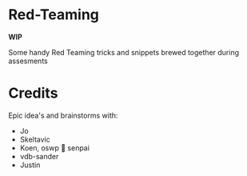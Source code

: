 # Red-Teaming
__WIP__

Some handy Red Teaming tricks and snippets brewed together during assesments

# Credits
Epic idea's and brainstorms with: 
- Jo 
- Skeltavic 
- Koen, oswp 📶 senpai 
- vdb-sander
- Justin
